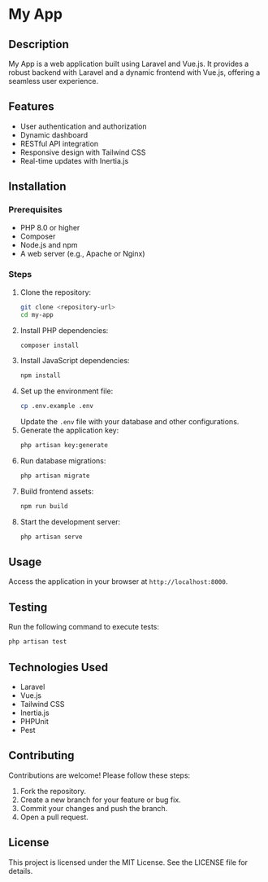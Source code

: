 # My App

## Description
My App is a web application built using Laravel and Vue.js. It provides a robust backend with Laravel and a dynamic frontend with Vue.js, offering a seamless user experience.

## Features
- User authentication and authorization
- Dynamic dashboard
- RESTful API integration
- Responsive design with Tailwind CSS
- Real-time updates with Inertia.js

## Installation

### Prerequisites
- PHP 8.0 or higher
- Composer
- Node.js and npm
- A web server (e.g., Apache or Nginx)

### Steps
1. Clone the repository:
   ```bash
   git clone <repository-url>
   cd my-app
   ```
2. Install PHP dependencies:
   ```bash
   composer install
   ```
3. Install JavaScript dependencies:
   ```bash
   npm install
   ```
4. Set up the environment file:
   ```bash
   cp .env.example .env
   ```
   Update the `.env` file with your database and other configurations.
5. Generate the application key:
   ```bash
   php artisan key:generate
   ```
6. Run database migrations:
   ```bash
   php artisan migrate
   ```
7. Build frontend assets:
   ```bash
   npm run build
   ```
8. Start the development server:
   ```bash
   php artisan serve
   ```

## Usage
Access the application in your browser at `http://localhost:8000`.

## Testing
Run the following command to execute tests:
```bash
php artisan test
```

## Technologies Used
- Laravel
- Vue.js
- Tailwind CSS
- Inertia.js
- PHPUnit
- Pest

## Contributing
Contributions are welcome! Please follow these steps:
1. Fork the repository.
2. Create a new branch for your feature or bug fix.
3. Commit your changes and push the branch.
4. Open a pull request.

## License
This project is licensed under the MIT License. See the LICENSE file for details.
